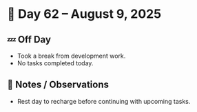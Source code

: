 # 📅 Day 62 – August 9, 2025  

## 💤 Off Day  
- Took a break from development work.  
- No tasks completed today.  

## 💬 Notes / Observations  
- Rest day to recharge before continuing with upcoming tasks.  
